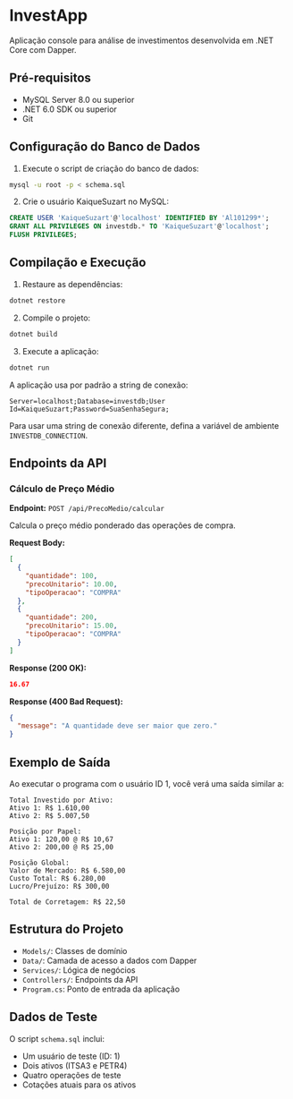 # InvestApp

Aplicação console para análise de investimentos desenvolvida em .NET Core com Dapper.

## Pré-requisitos

- MySQL Server 8.0 ou superior
- .NET 6.0 SDK ou superior
- Git

## Configuração do Banco de Dados

1. Execute o script de criação do banco de dados:
```bash
mysql -u root -p < schema.sql
```

2. Crie o usuário KaiqueSuzart no MySQL:
```sql
CREATE USER 'KaiqueSuzart'@'localhost' IDENTIFIED BY 'Al101299*';
GRANT ALL PRIVILEGES ON investdb.* TO 'KaiqueSuzart'@'localhost';
FLUSH PRIVILEGES;
```

## Compilação e Execução

1. Restaure as dependências:
```bash
dotnet restore
```

2. Compile o projeto:
```bash
dotnet build
```

3. Execute a aplicação:
```bash
dotnet run
```

A aplicação usa por padrão a string de conexão:
```
Server=localhost;Database=investdb;User Id=KaiqueSuzart;Password=SuaSenhaSegura;
```

Para usar uma string de conexão diferente, defina a variável de ambiente `INVESTDB_CONNECTION`.

## Endpoints da API

### Cálculo de Preço Médio

**Endpoint:** `POST /api/PrecoMedio/calcular`

Calcula o preço médio ponderado das operações de compra.

**Request Body:**
```json
[
  {
    "quantidade": 100,
    "precoUnitario": 10.00,
    "tipoOperacao": "COMPRA"
  },
  {
    "quantidade": 200,
    "precoUnitario": 15.00,
    "tipoOperacao": "COMPRA"
  }
]
```

**Response (200 OK):**
```json
16.67
```

**Response (400 Bad Request):**
```json
{
  "message": "A quantidade deve ser maior que zero."
}
```

## Exemplo de Saída

Ao executar o programa com o usuário ID 1, você verá uma saída similar a:

```
Total Investido por Ativo:
Ativo 1: R$ 1.610,00
Ativo 2: R$ 5.007,50

Posição por Papel:
Ativo 1: 120,00 @ R$ 10,67
Ativo 2: 200,00 @ R$ 25,00

Posição Global:
Valor de Mercado: R$ 6.580,00
Custo Total: R$ 6.280,00
Lucro/Prejuízo: R$ 300,00

Total de Corretagem: R$ 22,50
```

## Estrutura do Projeto

- `Models/`: Classes de domínio
- `Data/`: Camada de acesso a dados com Dapper
- `Services/`: Lógica de negócios
- `Controllers/`: Endpoints da API
- `Program.cs`: Ponto de entrada da aplicação

## Dados de Teste

O script `schema.sql` inclui:
- Um usuário de teste (ID: 1)
- Dois ativos (ITSA3 e PETR4)
- Quatro operações de teste
- Cotações atuais para os ativos 